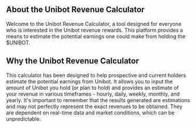 ## About the Unibot Revenue Calculator
Welcome to the Unibot Revenue Calculator, a tool designed for everyone who is interested in the Unibot revenue rewards.
This platform provides a means to estimate the potential earnings one could make from holding the $UNIBOT.

## Why the Unibot Revenue Calculator
This calculator has been designed to help prospective and current holders estimate the potential earnings from Unibot. It allows you to input the amount of Unibot you hold (or plan to hold) and provides an estimate of your revenue in various timeframes - hourly, daily, weekly, monthly, and yearly.
It's important to remember that the results generated are estimations and may not perfectly represent the exact revenues to be obtained. They are dependent on real-time data and market conditions, which can be unpredictable.



